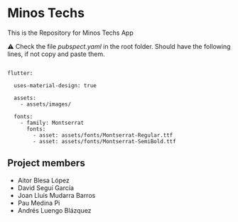 # Minos Techs

This is the Repository for Minos Techs App

:warning: Check the file *pubspect.yaml* in the root folder. Should have the following lines, if not copy and paste them.

```flutter

flutter:

  uses-material-design: true 
  
  assets:
    - assets/images/
    
  fonts:
    - family: Montserrat
      fonts:
        - asset: assets/fonts/Montserrat-Regular.ttf
        - asset: assets/fonts/Montserrat-SemiBold.ttf
```


## Project members

* Aitor Blesa López
* David Seguí García
* Joan Lluís Mudarra Barros
* Pau Medina Pi
* Andrés Luengo Blázquez
